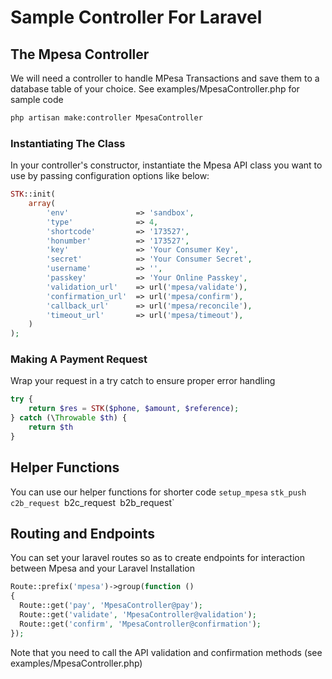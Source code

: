 # Sample Controller For Laravel

## The Mpesa Controller

We will need a controller to handle MPesa Transactions and save them to a database table of your choice. See examples/MpesaController.php for sample code

```bash
php artisan make:controller MpesaController
```

### Instantiating The Class

In your controller's constructor, instantiate the Mpesa API class you want to use by passing configuration options like below: 

````php
STK::init(
    array(
        'env'               => 'sandbox',
        'type'              => 4,
        'shortcode'         => '173527',
        'honumber'          => '173527',
        'key'               => 'Your Consumer Key',
        'secret'            => 'Your Consumer Secret',
        'username'          => '',
        'passkey'           => 'Your Online Passkey',
        'validation_url'    => url('mpesa/validate'),
        'confirmation_url'  => url('mpesa/confirm'),
        'callback_url'      => url('mpesa/reconcile'),
        'timeout_url'       => url('mpesa/timeout'),
    )
);
````

### Making A Payment Request
Wrap your request in a try catch to ensure proper error handling

```php
try {
    return $res = STK($phone, $amount, $reference);
} catch (\Throwable $th) {
    return $th
}
```
## Helper Functions

You can use our helper functions for shorter code
`setup_mpesa`
`stk_push`
`c2b_request
`b2c_request`
`b2b_request`

## Routing and Endpoints

You can set your laravel routes so as to create endpoints for interaction between Mpesa and your Laravel Installation

```php
Route::prefix('mpesa')->group(function ()
{
  Route::get('pay', 'MpesaController@pay');
  Route::get('validate', 'MpesaController@validation');
  Route::get('confirm', 'MpesaController@confirmation');
});
```

Note that you need to call the API validation and confirmation methods (see examples/MpesaController.php)